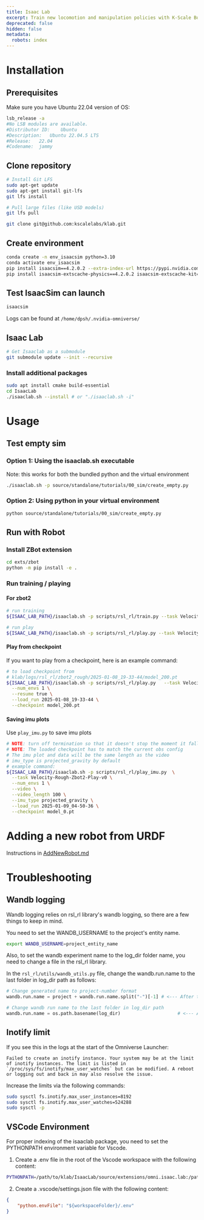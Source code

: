 ```yaml
---
title: Isaac Lab
excerpt: Train new locomotion and manipulation policies with K-Scale Bots in Isaac Lab.
deprecated: false
hidden: false
metadata:
  robots: index
---
```

# Installation

## Prerequisites

Make sure you have Ubuntu 22.04 version of OS:

```bash
lsb_release -a
#No LSB modules are available.
#Distributor ID:	Ubuntu
#Description:	Ubuntu 22.04.5 LTS
#Release:	22.04
#Codename:	jammy
```

## Clone repository

```bash
# Install Git LFS
sudo apt-get update
sudo apt-get install git-lfs
git lfs install

# Pull large files (like USD models)
git lfs pull

git clone git@github.com:kscalelabs/klab.git
```

## Create environment

```bash
conda create -n env_isaacsim python=3.10
conda activate env_isaacsim
pip install isaacsim==4.2.0.2 --extra-index-url https://pypi.nvidia.com
pip install isaacsim-extscache-physics==4.2.0.2 isaacsim-extscache-kit==4.2.0.2 isaacsim-extscache-kit-sdk==4.2.0.2 --extra-index-url https://pypi.nvidia.com
```

## Test IsaacSim can launch

```bash
isaacsim
```

Logs can be found at `/home/dpsh/.nvidia-omniverse/`

## Isaac Lab

```bash
# Get Isaaclab as a submodule
git submodule update --init --recursive 
```

### Install additional packages

```bash
sudo apt install cmake build-essential
cd IsaacLab
./isaaclab.sh --install # or "./isaaclab.sh -i"
```

# Usage

## Test empty sim

### Option 1: Using the isaaclab.sh executable

Note: this works for both the bundled python and the virtual environment

```bash
./isaaclab.sh -p source/standalone/tutorials/00_sim/create_empty.py
```

### Option 2: Using python in your virtual environment

```bash
python source/standalone/tutorials/00_sim/create_empty.py
```

## Run with Robot

### Install ZBot extension

```bash
cd exts/zbot
python -m pip install -e .
```

### Run training / playing

#### For zbot2

```bash
# run training
${ISAAC_LAB_PATH}/isaaclab.sh -p scripts/rsl_rl/train.py --task Velocity-Rough-Zbot2-v0

# run play
${ISAAC_LAB_PATH}/isaaclab.sh -p scripts/rsl_rl/play.py --task Velocity-Rough-Zbot2-Play-v0
```

#### Play from checkpoint

If you want to play from a checkpoint, here is an example command:

```bash
# to load checkpoint from
# klab/logs/rsl_rl/zbot2_rough/2025-01-08_19-33-44/model_200.pt
${ISAAC_LAB_PATH}/isaaclab.sh -p scripts/rsl_rl/play.py   --task Velocity-Rough-Zbot2-Play-v0 \
  --num_envs 1 \
  --resume true \
  --load_run 2025-01-08_19-33-44 \
  --checkpoint model_200.pt
```

#### Saving imu plots

Use `play_imu.py` to save imu plots

```bash
# NOTE: turn off termination so that it doesn't stop the moment it falls
# NOTE: The loaded checkpoint has to match the current obs config
# The imu plot and data will be the same length as the video
# imu_type is projected_gravity by default
# example command:
${ISAAC_LAB_PATH}/isaaclab.sh -p scripts/rsl_rl/play_imu.py  \
  --task Velocity-Rough-Zbot2-Play-v0 \
  --num_envs 1 \
  --video \
  --video_length 100 \
  --imu_type projected_gravity \
  --load_run 2025-01-09_04-50-36 \
  --checkpoint model_0.pt 
```

# Adding a new robot from URDF

Instructions in [AddNewRobot.md](https://github.com/kscalelabs/klab/blob/master/AddNewRobot.md)

# Troubleshooting

## Wandb logging

Wandb logging relies on rsl\_rl library's wandb logging, so there are a few things to keep in mind.

You need to set the WANDB\_USERNAME to the project's entity name.

```bash
export WANDB_USERNAME=project_entity_name
```

Also, to set the wandb experiment name to the log\_dir folder name, you need to change a file in the rsl\_rl library.

In the `rsl_rl/utils/wandb_utils.py` file, change the wandb.run.name to the last folder in log\_dir path as follows:

```python
# Change generated name to project-number format            
wandb.run.name = project + wandb.run.name.split("-")[-1] # <--- After this line

# Change wandb run name to the last folder in log_dir path
wandb.run.name = os.path.basename(log_dir)                     # <--- Add this line
```

## Inotify limit

If you see this in the logs at the start of the Omniverse Launcher:

```
Failed to create an inotify instance. Your system may be at the limit of inotify instances. The limit is listed in `/proc/sys/fs/inotify/max_user_watches` but can be modified. A reboot or logging out and back in may also resolve the issue.
```

Increase the limits via the following commands:

```bash
sudo sysctl fs.inotify.max_user_instances=8192
sudo sysctl fs.inotify.max_user_watches=524288
sudo sysctl -p
```

## VSCode Environment

For proper indexing of the isaaclab package, you need to set the PYTHONPATH environment variable for Vscode.

1. Create a .env file in the root of the Vscode workspace with the following content:

```bash
PYTHONPATH=/path/to/klab/IsaacLab/source/extensions/omni.isaac.lab:/path/to/klab/IsaacLab/source/extensions/omni.isaac.lab_assets:/path/to/klab/IsaacLab/source/extensions/omni.isaac.lab_tasks
```

2. Create a .vscode/settings.json file with the following content:

```json
{
    "python.envFile": "${workspaceFolder}/.env"
}
```